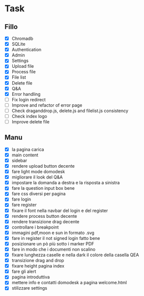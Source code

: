 # Task

## Fillo

- [x] Chromadb
- [x] SQLite
- [x] Authentication
- [x] Admin
- [x] Settings
- [x] Upload file
- [x] Process file
- [x] File list
- [x] Delete file
- [x] Q&A
- [x] Error handling
- [ ] Fix login redirect
- [ ] Improve and refactor of error page
- [ ] Check draganddrop.js, delete.js and filelist.js consistency
- [ ] Check index logo
- [ ] Improve delete file

## Manu

- [x] la pagina carica
- [x] main content
- [x] sidebar
- [x] rendere upload button decente
- [x] fare light mode domodesk
- [x] migliorare il look del Q&A
- [x] impostare la domanda a destra e la risposta a sinistra
- [x] fare la question input box bene
- [x] fare css diversi per pagina
- [x] fare login
- [x] fare register
- [x] fixare il font nella navbar del login e del register
- [x] rendere process button decente
- [x] rendere transizione drag decente
- [x] controllare i breakpoint
- [x] immagini pdf,moon e sun in formato .svg
- [x] fare in register il not signed login fatto bene
- [x] posizionare un pò più sotto i marker PDF
- [x] fare in modo che i documenti non scalino
- [x] fixare lunghezza caselle e nella dark il colore della casella QEA
- [x] transizione drag and drop
- [x] fixare height pagina index
- [x] fare gli alert
- [x] pagina introduttiva
- [x] mettere info e contatti domodesk a pagina welcome.html
- [x] stilizzare settings
